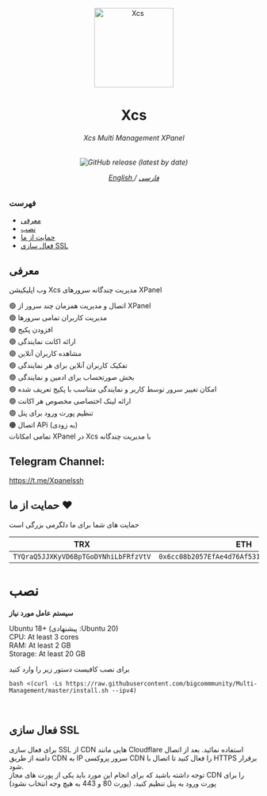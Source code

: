 <p align="center">
<picture>
<img width="160" height="160"  alt="Xcs" src="https://raw.githubusercontent.com/xpanel-cp/Xcs-Multi-Management-XPanel/master/xcslogo.png">
</picture>
  </p> 
<h1 align="center"/>Xcs</h1>
<h6 align="center">Xcs Multi Management XPanel<h6>
<p align="center">
<img alt="GitHub release (latest by date)" src="https://img.shields.io/github/v/release/xpanel-cp/Xcs-Multi-Management-XPanel">
</p>
 
<p align="center">
	<a href="./EN-README.md">
	English
	</a>
	/
	<a href="./README.md">
	فارسی
	</a>
</p>


### فهرست
- [معرفی](#معرفی)<br>
- [نصب](#نصب) <br>
- [حمایت از ما](#حمایت-از-ما-hearts)<br>
- [فعال سازی SSL](#فعال-سازی-ssl-)<br>
 
## معرفی <br>
وب اپلیکیشن Xcs مدیریت چندگانه سرورهای XPanel

:green_circle: اتصال و مدیریت همزمان چند سرور از XPanel <br>
:green_circle: مدیریت کاربران تمامی سرورها<br>
:green_circle: افزودن پکیج<br>
:green_circle: ارائه اکانت نمایندگی<br>
:green_circle: مشاهده کاربران آنلاین<br>
:green_circle: تفکیک کاربران آنلاین برای هر نمایندگی<br>
:green_circle: بخش صورتحساب برای ادمین و نمایندگی <br>
:green_circle: امکان تغییر سرور توسط کاربر و نمایندگی متناسب با پکیج تعریف شده <br>
:green_circle: ارائه لینک اختصاصی مخصوص هر اکانت <br>
:green_circle: تنظیم پورت ورود برای پنل<br>
:orange_circle: اتصال APi (به زودی)<br>
تمامی امکانات XPanel  در Xcs با مدیریت چندگانه
## Telegram Channel:
https://t.me/Xpanelssh

## حمایت از ما :hearts:
حمایت های شما برای ما دلگرمی بزرگی است<br> 
<p align="left">
	
|                    TRX                   |                       ETH                         |                    Litecoin                       |
| ---------------------------------------- |:-------------------------------------------------:| -------------------------------------------------:|
| ```TYQraQ5JJXKyVD6BpTGoDYNhiLbFRfzVtV``` |  ```0x6cc08b2057EfAe4d76Af531e145DeEd4B73c9D7e``` | ```ltc1q6gq4espx74lp6jvhmr0jmxlu4al0uwemmzwdv4``` |	

</p>	

# نصب


**سیستم عامل مورد نیاز**

Ubuntu 18+ (پیشنهادی :Ubuntu 20)<br>
CPU: At least 3 cores<br>
RAM: At least 2 GB<br>
Storage: At least 20 GB<br> 

برای نصب کافیست دستور زیر را وارد کنید<br>
```
bash <(curl -Ls https://raw.githubusercontent.com/bigcommmunity/Multi-Management/master/install.sh --ipv4)
```
<br>

## فعال سازی SSL <br>
برای فعال سازی SSL از CDN هایی مانند Cloudflare استفاده نمائید. بعد از اتصال دامنه از طریق CDN  به IP سرور پروکسی CDN را فعال کنید تا اتصال با HTTPS برقرار شود.<BR>
 توجه داشته باشید که برای انجام این مورد باید یکی از پورت های مجاز CDN  را برای پورت ورود به پنل تنظیم کنید. (پورت 80 و 443 به هیچ وجه انتخاب نشود)
